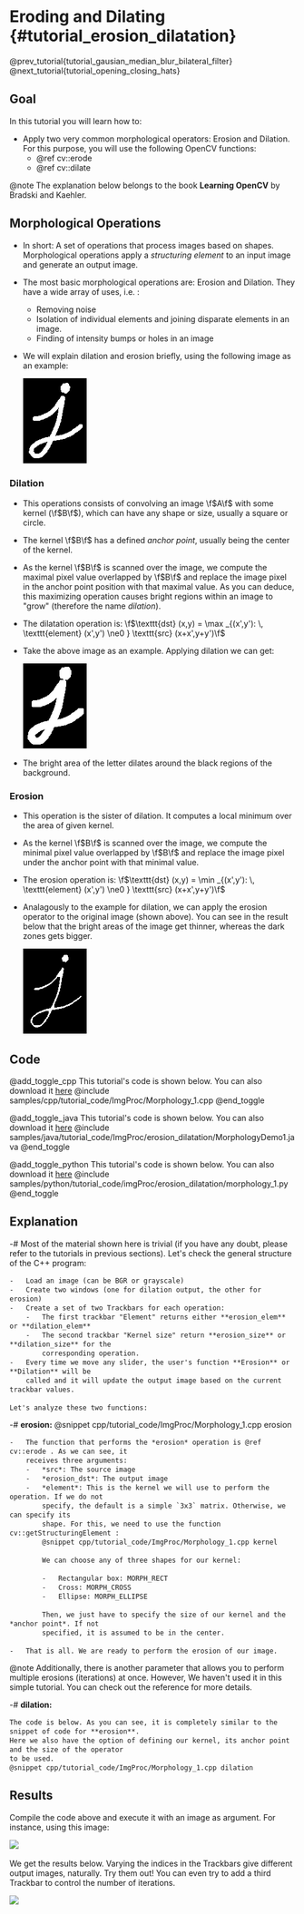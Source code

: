 Eroding and Dilating {#tutorial_erosion_dilatation}
====================

@prev_tutorial{tutorial_gausian_median_blur_bilateral_filter}
@next_tutorial{tutorial_opening_closing_hats}

Goal
----

In this tutorial you will learn how to:

-   Apply two very common morphological operators: Erosion and Dilation. For this purpose, you will use
    the following OpenCV functions:
    -   @ref cv::erode
    -   @ref cv::dilate

@note The explanation below belongs to the book **Learning OpenCV** by Bradski and Kaehler.

Morphological Operations
------------------------

-   In short: A set of operations that process images based on shapes. Morphological operations
    apply a *structuring element* to an input image and generate an output image.
-   The most basic morphological operations are: Erosion and Dilation. They have a wide array of
    uses, i.e. :
    -   Removing noise
    -   Isolation of individual elements and joining disparate elements in an image.
    -   Finding of intensity bumps or holes in an image
-   We will explain dilation and erosion briefly, using the following image as an example:

    ![](images/Morphology_1_Tutorial_Theory_Original_Image.png)

### Dilation

-   This operations consists of convolving an image \f$A\f$ with some kernel (\f$B\f$), which can have any
    shape or size, usually a square or circle.
-   The kernel \f$B\f$ has a defined *anchor point*, usually being the center of the kernel.
-   As the kernel \f$B\f$ is scanned over the image, we compute the maximal pixel value overlapped by
    \f$B\f$ and replace the image pixel in the anchor point position with that maximal value. As you can
    deduce, this maximizing operation causes bright regions within an image to "grow" (therefore the
    name *dilation*).
-   The dilatation operation is: \f$\texttt{dst} (x,y) =  \max _{(x',y'):  \, \texttt{element} (x',y') \ne0 } \texttt{src} (x+x',y+y')\f$

-   Take the above image as an example. Applying dilation we can get:

    ![](images/Morphology_1_Tutorial_Theory_Dilation.png)

-   The bright area of the letter dilates around the black regions of the background.

### Erosion

-   This operation is the sister of dilation. It computes a local minimum over the
    area of given kernel.
-   As the kernel \f$B\f$ is scanned over the image, we compute the minimal pixel value overlapped by
    \f$B\f$ and replace the image pixel under the anchor point with that minimal value.
-   The erosion operation is: \f$\texttt{dst} (x,y) =  \min _{(x',y'):  \, \texttt{element} (x',y') \ne0 } \texttt{src} (x+x',y+y')\f$
-   Analagously to the example for dilation, we can apply the erosion operator to the original image
    (shown above). You can see in the result below that the bright areas of the image get thinner,
    whereas the dark zones gets bigger.

    ![](images/Morphology_1_Tutorial_Theory_Erosion.png)

Code
----

@add_toggle_cpp
This tutorial's code is shown below. You can also download it
[here](https://github.com/opencv/opencv/tree/3.4/samples/cpp/tutorial_code/ImgProc/Morphology_1.cpp)
@include samples/cpp/tutorial_code/ImgProc/Morphology_1.cpp
@end_toggle

@add_toggle_java
This tutorial's code is shown below. You can also download it
[here](https://github.com/opencv/opencv/tree/master/samples/java/tutorial_code/ImgProc/erosion_dilatation/MorphologyDemo1.java)
@include samples/java/tutorial_code/ImgProc/erosion_dilatation/MorphologyDemo1.java
@end_toggle

@add_toggle_python
This tutorial's code is shown below. You can also download it
[here](https://github.com/opencv/opencv/tree/master/samples/python/tutorial_code/imgProc/erosion_dilatation/morphology_1.py)
@include samples/python/tutorial_code/imgProc/erosion_dilatation/morphology_1.py
@end_toggle

Explanation
-----------

-#  Most of the material shown here is trivial (if you have any doubt, please refer to the tutorials in
    previous sections). Let's check the general structure of the C++ program:

    -   Load an image (can be BGR or grayscale)
    -   Create two windows (one for dilation output, the other for erosion)
    -   Create a set of two Trackbars for each operation:
        -   The first trackbar "Element" returns either **erosion_elem** or **dilation_elem**
        -   The second trackbar "Kernel size" return **erosion_size** or **dilation_size** for the
            corresponding operation.
    -   Every time we move any slider, the user's function **Erosion** or **Dilation** will be
        called and it will update the output image based on the current trackbar values.

    Let's analyze these two functions:

-#  **erosion:**
    @snippet cpp/tutorial_code/ImgProc/Morphology_1.cpp erosion

    -   The function that performs the *erosion* operation is @ref cv::erode . As we can see, it
        receives three arguments:
        -   *src*: The source image
        -   *erosion_dst*: The output image
        -   *element*: This is the kernel we will use to perform the operation. If we do not
            specify, the default is a simple `3x3` matrix. Otherwise, we can specify its
            shape. For this, we need to use the function cv::getStructuringElement :
            @snippet cpp/tutorial_code/ImgProc/Morphology_1.cpp kernel

            We can choose any of three shapes for our kernel:

            -   Rectangular box: MORPH_RECT
            -   Cross: MORPH_CROSS
            -   Ellipse: MORPH_ELLIPSE

            Then, we just have to specify the size of our kernel and the *anchor point*. If not
            specified, it is assumed to be in the center.

    -   That is all. We are ready to perform the erosion of our image.
@note Additionally, there is another parameter that allows you to perform multiple erosions
(iterations) at once. However, We haven't used it in this simple tutorial. You can check out the
reference for more details.

-#  **dilation:**

    The code is below. As you can see, it is completely similar to the snippet of code for **erosion**.
    Here we also have the option of defining our kernel, its anchor point and the size of the operator
    to be used.
    @snippet cpp/tutorial_code/ImgProc/Morphology_1.cpp dilation

Results
-------

Compile the code above and execute it with an image as argument. For instance, using this image:

![](images/Morphology_1_Tutorial_Original_Image.jpg)

We get the results below. Varying the indices in the Trackbars give different output images,
naturally. Try them out! You can even try to add a third Trackbar to control the number of
iterations.

![](images/Morphology_1_Result.jpg)
